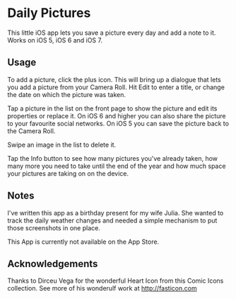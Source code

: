 Daily Pictures
==============

This little iOS app lets you save a picture every day and add a note to it. Works on iOS 5, iOS 6 and iOS 7.

[id]: https://github.com/Pinkstone/Daily-Pictures/blob/master/Daily/Images.xcassets/AppIcon.appiconset/Icon-144.png?raw=true


Usage
-----

To add a picture, click the plus icon. This will bring up a dialogue that lets you add a picture from your Camera Roll. Hit Edit to enter a title, or change the date on which the picture was taken.

Tap a picture in the list on the front page to show the picture and edit its properties or replace it. On iOS 6 and higher you can also share the picture to your favourite social networks. On iOS 5 you can save the picture back to the Camera Roll.

Swipe an image in the list to delete it.

Tap the Info button to see how many pictures you've already taken, how many more you need to take until the end of the year and how much space your pictures are taking on on the device.


Notes
-----

I've written this app as a birthday present for my wife Julia. She wanted to track the daily weather changes and needed a simple mechanism to put those screenshots in one place. 

This App is currently not available on the App Store.


Acknowledgements
----------------

Thanks to Dirceu Vega for the wonderful Heart Icon from this Comic Icons collection. 
See more of his wonderulf work at http://fasticon.com
